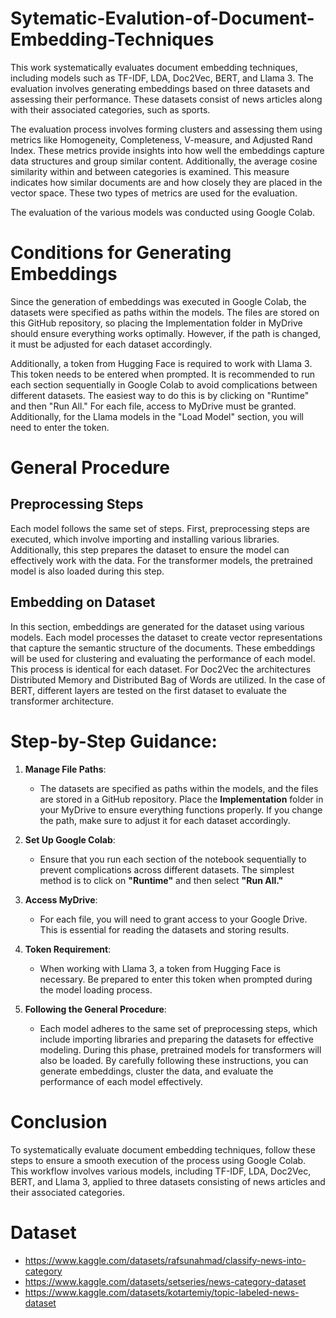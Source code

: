 # Sytematic-Evalution-of-Document-Embedding-Techniques

This work systematically evaluates document embedding techniques, including models such as TF-IDF, LDA, Doc2Vec, BERT, and Llama 3. The evaluation involves generating embeddings based on three datasets and assessing their performance. These datasets consist of news articles along with their associated categories, such as sports. 

The evaluation process involves forming clusters and assessing them using metrics like Homogeneity, Completeness, V-measure, and Adjusted Rand Index. These metrics provide insights into how well the embeddings capture data structures and group similar content. Additionally, the average cosine similarity within and between categories is examined. This measure indicates how similar documents are and how closely they are placed in the vector space. These two types of metrics are used for the evaluation.

The evaluation of the various models was conducted using Google Colab.

# Conditions for Generating Embeddings

Since the generation of embeddings was executed in Google Colab, the datasets were specified as paths within the models. The files are stored on this GitHub repository, so placing the Implementation folder in MyDrive should ensure everything works optimally. However, if the path is changed, it must be adjusted for each dataset accordingly. 

Additionally, a token from Hugging Face is required to work with Llama 3. This token needs to be entered when prompted.
It is recommended to run each section sequentially in Google Colab to avoid complications between different datasets. The easiest way to do this is by clicking on "Runtime" and then "Run All." For each file, access to MyDrive must be granted. Additionally, for the Llama models in the "Load Model" section, you will need to enter the token.

# General Procedure
## Preprocessing Steps
Each model follows the same set of steps. First, preprocessing steps are executed, which involve importing and installing various libraries. Additionally, this step prepares the dataset to ensure the model can effectively work with the data. For the transformer models, the pretrained model is also loaded during this step.

## Embedding on Dataset

In this section, embeddings are generated for the dataset using various models. Each model processes the dataset to create vector representations that capture the semantic structure of the documents. 
These embeddings will be used for clustering and evaluating the performance of each model. 
This process is identical for each dataset. For Doc2Vec the architectures Distributed Memory and Distributed Bag of Words are utilized. In the case of BERT, different layers are tested on the first dataset to evaluate the transformer architecture.

# Step-by-Step Guidance:

1. **Manage File Paths**:
   - The datasets are specified as paths within the models, and the files are stored in a GitHub repository. Place the **Implementation** folder in your MyDrive to ensure everything functions properly. If you change the path, make sure to adjust it for each dataset accordingly.
   
2. **Set Up Google Colab**:
   - Ensure that you run each section of the notebook sequentially to prevent complications across different datasets. The simplest method is to click on **"Runtime"** and then select **"Run All."**

3. **Access MyDrive**:
   - For each file, you will need to grant access to your Google Drive. This is essential for reading the datasets and storing results.

4. **Token Requirement**:
   - When working with Llama 3, a token from Hugging Face is necessary. Be prepared to enter this token when prompted during the model loading process.

5. **Following the General Procedure**:
   - Each model adheres to the same set of preprocessing steps, which include importing libraries and preparing the datasets for effective modeling. During this phase, pretrained models for transformers will also be loaded. By carefully following these instructions, you can generate embeddings, cluster the data, and evaluate the performance of each model effectively.

# Conclusion

To systematically evaluate document embedding techniques, follow these steps to ensure a smooth execution of the process using Google Colab. This workflow involves various models, including TF-IDF, LDA, Doc2Vec, BERT, and Llama 3, applied to three datasets consisting of news articles and their associated categories.

# Dataset
* https://www.kaggle.com/datasets/rafsunahmad/classify-news-into-category
* https://www.kaggle.com/datasets/setseries/news-category-dataset
* https://www.kaggle.com/datasets/kotartemiy/topic-labeled-news-dataset
